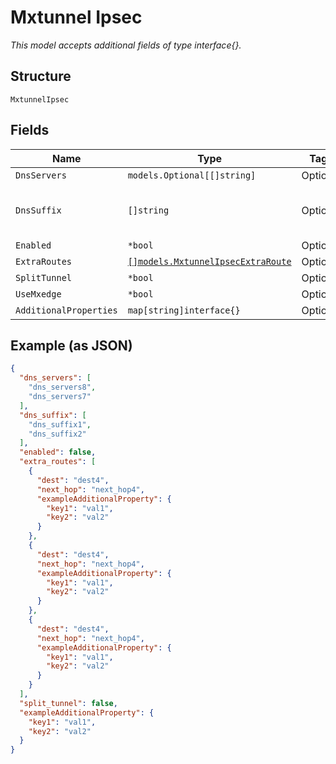 
# Mxtunnel Ipsec

*This model accepts additional fields of type interface{}.*

## Structure

`MxtunnelIpsec`

## Fields

| Name | Type | Tags | Description |
|  --- | --- | --- | --- |
| `DnsServers` | `models.Optional[[]string]` | Optional | - |
| `DnsSuffix` | `[]string` | Optional | **Constraints**: *Unique Items Required* |
| `Enabled` | `*bool` | Optional | - |
| `ExtraRoutes` | [`[]models.MxtunnelIpsecExtraRoute`](../../doc/models/mxtunnel-ipsec-extra-route.md) | Optional | - |
| `SplitTunnel` | `*bool` | Optional | - |
| `UseMxedge` | `*bool` | Optional | - |
| `AdditionalProperties` | `map[string]interface{}` | Optional | - |

## Example (as JSON)

```json
{
  "dns_servers": [
    "dns_servers8",
    "dns_servers7"
  ],
  "dns_suffix": [
    "dns_suffix1",
    "dns_suffix2"
  ],
  "enabled": false,
  "extra_routes": [
    {
      "dest": "dest4",
      "next_hop": "next_hop4",
      "exampleAdditionalProperty": {
        "key1": "val1",
        "key2": "val2"
      }
    },
    {
      "dest": "dest4",
      "next_hop": "next_hop4",
      "exampleAdditionalProperty": {
        "key1": "val1",
        "key2": "val2"
      }
    },
    {
      "dest": "dest4",
      "next_hop": "next_hop4",
      "exampleAdditionalProperty": {
        "key1": "val1",
        "key2": "val2"
      }
    }
  ],
  "split_tunnel": false,
  "exampleAdditionalProperty": {
    "key1": "val1",
    "key2": "val2"
  }
}
```

